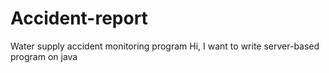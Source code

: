 # Accident-report
Water supply accident monitoring program
Hi, I want to write server-based program on java

